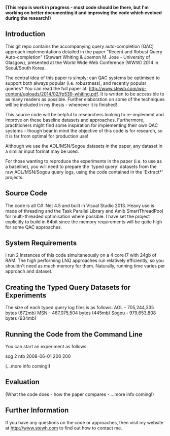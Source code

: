 <strong>(This repo is work in progress - most code should be there, but I'm working on better documenting it and improving the code which evolved during the research!)</strong>

<h2>Introduction</h2>

This git repo contains the accompanying query auto-completion (QAC) approach implementations detailed in the paper "Recent and Robust Query Auto-completion" (Stewart Whiting &amp; Joemon M. Jose - University of Glasgow), presented at the World Wide Web Conference (WWW) 2014 in Seoul/South Korea. 

The central idea of this paper is simply: can QAC systems be optimised to support both always popular (i.e. robustness), and recently popular queries? You can read the full paper at: http://www.stewh.com/wp-content/uploads/2014/02/fp539-whiting.pdf. It is written to be accessible to as many readers as possible. Further elaboration on some of the techniques will be included in my thesis - whenever it is finished!

This source code will be helpful to researchers looking to re-implement and improve on these baseline datasets and approaches. Furthermore, practitioners might find some inspiration for implementing their own QAC systems - though bear in mind the objective of this code is for research, so it is far from optimal for production use! 

Although we use the AOL/MSN/Sogou datasets in the paper, any dataset in a similar input format may be used.

For those wanting to reproduce the experiments in the paper (i.e. to use as a baseline), you will need to prepare the 'typed query' datasets from the raw AOL/MSN/Sogou query logs, using the code contained in the 'Extract*' projects.

<h2>Source Code</h2>

The code is all C# .Net 4.5 and built in Visual Studio 2013. Heavy use is made of threading and the Task Parallel Library and Amib SmartThreadPool for multi-threaded optimisation where possible. I have set the project explicitly to build in 64bit since the memory requirements will be quite high for some QAC approaches.

<h2>System Requirements</h2>
I run 2 instances of this code simultaneously on a 4 core i7 with 24gb of RAM. The high performing LNQ approaches run relatively efficiently, so you shouldn't need as much memory for them. Naturally, running time varies per approach and dataset.

<h2>Creating the Typed Query Datasets for Experiments</h2>

The size of each typed query log files is as follows:
AOL - 705,244,335 bytes (672mb)
MSN - 467,075,504 bytes (445mb)
Sogou - 979,653,808 bytes (934mb)

<h2>Running the Code from the Command Line</h2>
You can start an experiment as follows:

sog 2 ntb 2008-06-01 200 200

(...more info coming!)

<h2>Evaluation</h2>

(What the code does - how the paper compares - ...more info coming!)

<h2>Further Information</h2>

If you have any questions on the code or approaches, then visit my website at http://www.stewh.com to find out how to contact me.


